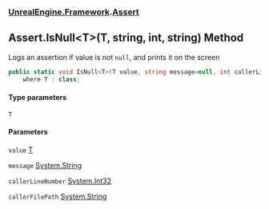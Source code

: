 ### [UnrealEngine.Framework](UnrealEngine_Framework.md 'UnrealEngine.Framework').[Assert](Assert.md 'UnrealEngine.Framework.Assert')
## Assert.IsNull&lt;T&gt;(T, string, int, string) Method
Logs an assertion if value is not `null`, and prints it on the screen  
```csharp
public static void IsNull<T>(T value, string message=null, int callerLineNumber=0, string callerFilePath=null)
    where T : class;
```
#### Type parameters
<a name='UnrealEngine_Framework_Assert_IsNull_T_(T_string_int_string)_T'></a>
`T`  
  
#### Parameters
<a name='UnrealEngine_Framework_Assert_IsNull_T_(T_string_int_string)_value'></a>
`value` [T](Assert_IsNull_T_(T_string_int_string).md#UnrealEngine_Framework_Assert_IsNull_T_(T_string_int_string)_T 'UnrealEngine.Framework.Assert.IsNull&lt;T&gt;(T, string, int, string).T')  
  
<a name='UnrealEngine_Framework_Assert_IsNull_T_(T_string_int_string)_message'></a>
`message` [System.String](https://docs.microsoft.com/en-us/dotnet/api/System.String 'System.String')  
  
<a name='UnrealEngine_Framework_Assert_IsNull_T_(T_string_int_string)_callerLineNumber'></a>
`callerLineNumber` [System.Int32](https://docs.microsoft.com/en-us/dotnet/api/System.Int32 'System.Int32')  
  
<a name='UnrealEngine_Framework_Assert_IsNull_T_(T_string_int_string)_callerFilePath'></a>
`callerFilePath` [System.String](https://docs.microsoft.com/en-us/dotnet/api/System.String 'System.String')  
  
